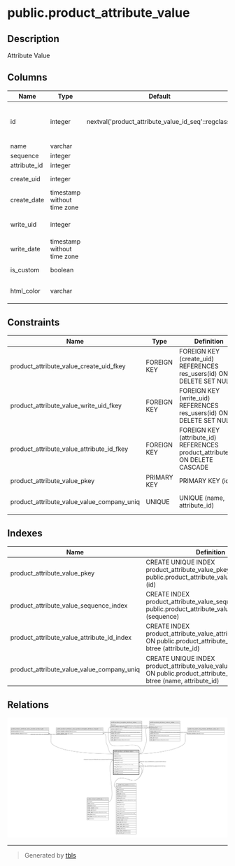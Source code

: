 # public.product_attribute_value

## Description

Attribute Value

## Columns

| Name | Type | Default | Nullable | Children | Parents | Comment |
| ---- | ---- | ------- | -------- | -------- | ------- | ------- |
| id | integer | nextval('product_attribute_value_id_seq'::regclass) | false | [public.product_attribute_value_product_product_rel](public.product_attribute_value_product_product_rel.md) [public.product_attribute_value_product_template_attribute_line_rel](public.product_attribute_value_product_template_attribute_line_rel.md) [public.product_template_attribute_value](public.product_template_attribute_value.md) [public.product_attribute_custom_value](public.product_attribute_custom_value.md) [public.mrp_bom_line_product_attribute_value_rel](public.mrp_bom_line_product_attribute_value_rel.md) |  |  |
| name | varchar |  | false |  |  | Value |
| sequence | integer |  | true |  |  | Sequence |
| attribute_id | integer |  | false |  | [public.product_attribute](public.product_attribute.md) | Attribute |
| create_uid | integer |  | true |  | [public.res_users](public.res_users.md) | Created by |
| create_date | timestamp without time zone |  | true |  |  | Created on |
| write_uid | integer |  | true |  | [public.res_users](public.res_users.md) | Last Updated by |
| write_date | timestamp without time zone |  | true |  |  | Last Updated on |
| is_custom | boolean |  | true |  |  | Is custom value |
| html_color | varchar |  | true |  |  | HTML Color Index |

## Constraints

| Name | Type | Definition | Comment |
| ---- | ---- | ---------- | ------- |
| product_attribute_value_create_uid_fkey | FOREIGN KEY | FOREIGN KEY (create_uid) REFERENCES res_users(id) ON DELETE SET NULL |  |
| product_attribute_value_write_uid_fkey | FOREIGN KEY | FOREIGN KEY (write_uid) REFERENCES res_users(id) ON DELETE SET NULL |  |
| product_attribute_value_attribute_id_fkey | FOREIGN KEY | FOREIGN KEY (attribute_id) REFERENCES product_attribute(id) ON DELETE CASCADE |  |
| product_attribute_value_pkey | PRIMARY KEY | PRIMARY KEY (id) |  |
| product_attribute_value_value_company_uniq | UNIQUE | UNIQUE (name, attribute_id) | unique (name, attribute_id) |

## Indexes

| Name | Definition |
| ---- | ---------- |
| product_attribute_value_pkey | CREATE UNIQUE INDEX product_attribute_value_pkey ON public.product_attribute_value USING btree (id) |
| product_attribute_value_sequence_index | CREATE INDEX product_attribute_value_sequence_index ON public.product_attribute_value USING btree (sequence) |
| product_attribute_value_attribute_id_index | CREATE INDEX product_attribute_value_attribute_id_index ON public.product_attribute_value USING btree (attribute_id) |
| product_attribute_value_value_company_uniq | CREATE UNIQUE INDEX product_attribute_value_value_company_uniq ON public.product_attribute_value USING btree (name, attribute_id) |

## Relations

![er](public.product_attribute_value.svg)

---

> Generated by [tbls](https://github.com/k1LoW/tbls)
